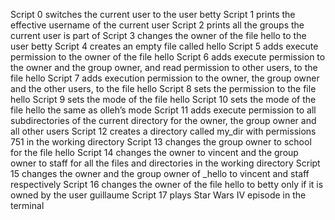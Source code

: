 Script 0 switches the current user to the user betty
Script 1 prints the effective username of the current user
Script 2 prints all the groups the current user is part of
Script 3 changes the owner of the file hello to the user betty
Script 4 creates an empty file called hello
Script 5  adds execute permission to the owner of the file hello
Script 6 adds execute permission to the owner and the group owner, and read permission to other users, to the file hello
Script 7 adds execution permission to the owner, the group owner and the other users, to the file hello
Script 8 sets the permission to the file hello
Script 9 sets the mode of the file hello
Script 10 sets the mode of the file hello the same as olleh’s mode
Script 11 adds execute permission to all subdirectories of the current directory for the owner, the group owner and all other users
Script 12 creates a directory called my_dir with permissions 751 in the working directory
Script 13 changes the group owner to school for the file hello
Script 14  changes the owner to vincent and the group owner to staff for all the files and directories in the working directory
Script 15  changes the owner and the group owner of _hello to vincent and staff respectively
Script 16 changes the owner of the file hello to betty only if it is owned by the user guillaume
Script 17 plays Star Wars IV episode in the terminal

